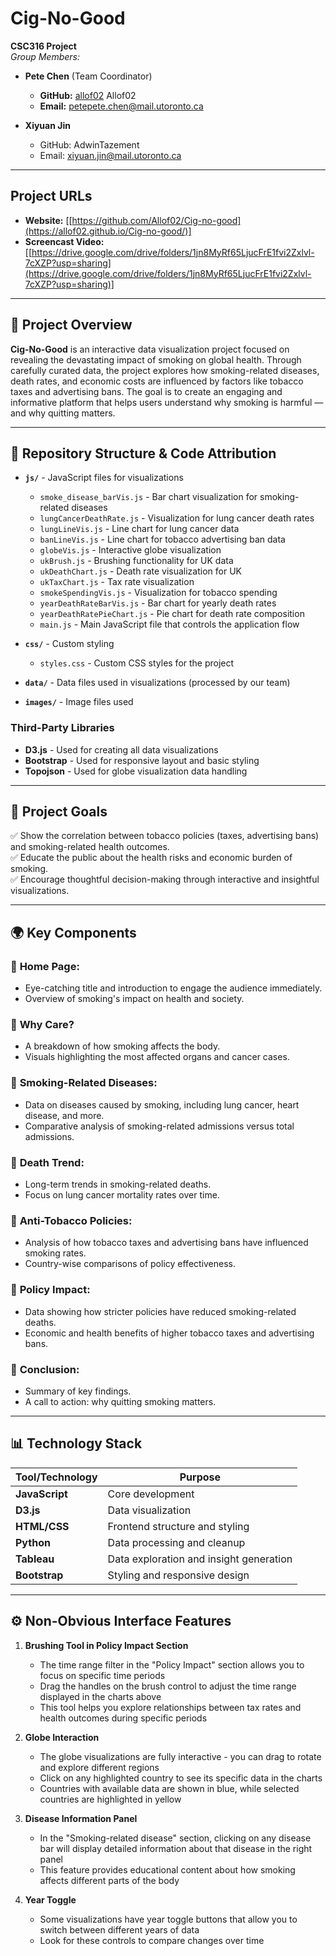 # Cig-No-Good  
**CSC316 Project**  
_Group Members:_  
- **Pete Chen** (Team Coordinator)  
  - **GitHub:** [allof02](https://github.com/allof02)  Allof02
  - **Email:** [petepete.chen@mail.utoronto.ca](mailto:petepete.chen@mail.utoronto.ca)  

- **Xiyuan Jin**  
  - GitHub: AdwinTazement  
  - Email: xiyuan.jin@mail.utoronto.ca  

---

## Project URLs
- **Website:** [[https://github.com/Allof02/Cig-no-good](https://allof02.github.io/Cig-no-good/)]
- **Screencast Video:** [[https://drive.google.com/drive/folders/1jn8MyRf65LjucFrE1fvi2Zxlvl-7cXZP?usp=sharing](https://drive.google.com/drive/folders/1jn8MyRf65LjucFrE1fvi2Zxlvl-7cXZP?usp=sharing)]

---

## 📌 **Project Overview**  
**Cig-No-Good** is an interactive data visualization project focused on revealing the devastating impact of smoking on global health. Through carefully curated data, the project explores how smoking-related diseases, death rates, and economic costs are influenced by factors like tobacco taxes and advertising bans. The goal is to create an engaging and informative platform that helps users understand why smoking is harmful — and why quitting matters.  

---

## 📂 **Repository Structure & Code Attribution**

- **`js/`** - JavaScript files for visualizations
  - `smoke_disease_barVis.js` - Bar chart visualization for smoking-related diseases
  - `lungCancerDeathRate.js` - Visualization for lung cancer death rates
  - `lungLineVis.js` - Line chart for lung cancer data
  - `banLineVis.js` - Line chart for tobacco advertising ban data
  - `globeVis.js` - Interactive globe visualization
  - `ukBrush.js` - Brushing functionality for UK data
  - `ukDeathChart.js` - Death rate visualization for UK
  - `ukTaxChart.js` - Tax rate visualization
  - `smokeSpendingVis.js` - Visualization for tobacco spending
  - `yearDeathRateBarVis.js` - Bar chart for yearly death rates
  - `yearDeathRatePieChart.js` - Pie chart for death rate composition
  - `main.js` - Main JavaScript file that controls the application flow

- **`css/`** - Custom styling
  - `styles.css` - Custom CSS styles for the project

- **`data/`** - Data files used in visualizations (processed by our team)
- **`images/`** - Image files used

### Third-Party Libraries
- **D3.js** - Used for creating all data visualizations
- **Bootstrap** - Used for responsive layout and basic styling
- **Topojson** - Used for globe visualization data handling

---

## 🎯 **Project Goals**  
✅ Show the correlation between tobacco policies (taxes, advertising bans) and smoking-related health outcomes.  
✅ Educate the public about the health risks and economic burden of smoking.  
✅ Encourage thoughtful decision-making through interactive and insightful visualizations.  

---

## 🌍 **Key Components**  
### 🔹 **Home Page:**  
- Eye-catching title and introduction to engage the audience immediately.  
- Overview of smoking's impact on health and society.  

### 🔹 **Why Care?**  
- A breakdown of how smoking affects the body.  
- Visuals highlighting the most affected organs and cancer cases.  

### 🔹 **Smoking-Related Diseases:**  
- Data on diseases caused by smoking, including lung cancer, heart disease, and more.  
- Comparative analysis of smoking-related admissions versus total admissions.  

### 🔹 **Death Trend:**  
- Long-term trends in smoking-related deaths.  
- Focus on lung cancer mortality rates over time.  

### 🔹 **Anti-Tobacco Policies:**  
- Analysis of how tobacco taxes and advertising bans have influenced smoking rates.  
- Country-wise comparisons of policy effectiveness.  

### 🔹 **Policy Impact:**  
- Data showing how stricter policies have reduced smoking-related deaths.  
- Economic and health benefits of higher tobacco taxes and advertising bans.  

### 🔹 **Conclusion:**  
- Summary of key findings.  
- A call to action: why quitting smoking matters.  

---

## 📊 **Technology Stack**  
| Tool/Technology | Purpose |
|-----------------|---------|
| **JavaScript**   | Core development |
| **D3.js**        | Data visualization |
| **HTML/CSS**     | Frontend structure and styling |
| **Python**       | Data processing and cleanup |
| **Tableau**      | Data exploration and insight generation |
| **Bootstrap**    | Styling and responsive design |

---

## ⚙️ **Non-Obvious Interface Features**

1. **Brushing Tool in Policy Impact Section**
   - The time range filter in the "Policy Impact" section allows you to focus on specific time periods
   - Drag the handles on the brush control to adjust the time range displayed in the charts above
   - This tool helps you explore relationships between tax rates and health outcomes during specific periods

2. **Globe Interaction**
   - The globe visualizations are fully interactive - you can drag to rotate and explore different regions
   - Click on any highlighted country to see its specific data in the charts
   - Countries with available data are shown in blue, while selected countries are highlighted in yellow

3. **Disease Information Panel**
   - In the "Smoking-related disease" section, clicking on any disease bar will display detailed information about that disease in the right panel
   - This feature provides educational content about how smoking affects different parts of the body

4. **Year Toggle**
   - Some visualizations have year toggle buttons that allow you to switch between different years of data
   - Look for these controls to compare changes over time
